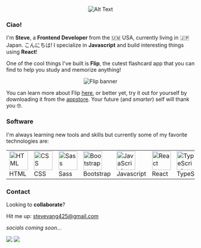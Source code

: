 <div align="center">
 
![Alt Text](https://media.giphy.com/media/vFKqnCdLPNOKc/giphy.gif)
 
</div>

### Ciao! 

I'm **Steve**, a **Frontend Developer** from the 🇺🇲 USA, currently living in 🇯🇵 Japan. こんにちは! I specialize in **Javascript** and build interesting things using **React**! 

One of the cool things I've built is **Flip**, the cutest flashcard app that you can find to help you study and memorize anything! 
<div align="center">
 
![Flip banner](https://res.cloudinary.com/dvrs8gsj3/image/upload/v1664945805/flip-app/flip-banner_msibq8.png)
 
</div>

You can learn more about Flip [here](https://flipflashcard.com), or better yet, try it out for yourself by downloading it from the [appstore](https://apps.apple.com/us/app/flip-flashcard/id1637560175?l=en). Your future (and *smarter*) self will thank you 🤓. 

### Software

I'm always learning new tools and skills but currently some of my favorite technologies are: 

<table>
<tr>
<td>
<img height="50" src="https://user-images.githubusercontent.com/25181517/192158954-f88b5814-d510-4564-b285-dff7d6400dad.png" alt="HTML" title="HTML" /> <span>HTML</span>
 </td>
<td>
<img height="50" src="https://user-images.githubusercontent.com/25181517/183898674-75a4a1b1-f960-4ea9-abcb-637170a00a75.png" alt="CSS" title="CSS" /> <span>CSS</span>
 </td>
 <td>
<img height="50" src="https://user-images.githubusercontent.com/25181517/192158956-48192682-23d5-4bfc-9dfb-6511ade346bc.png" alt="Sass" title="Sass" /> <span>Sass</span>
 </td>
 <td>
<img height="50" src="https://user-images.githubusercontent.com/25181517/183898054-b3d693d4-dafb-4808-a509-bab54cf5de34.png" alt="Bootstrap" title="Bootstrap" /> <span>Bootstrap</span>
 </td>
 
<td>
<img height="50" src="https://user-images.githubusercontent.com/25181517/117447155-6a868a00-af3d-11eb-9cfe-245df15c9f3f.png" alt="JavaScript" title="JavaScript" /> <span>Javascript</span>
 </td>
 <td>
<img height="50" src="https://user-images.githubusercontent.com/25181517/183897015-94a058a6-b86e-4e42-a37f-bf92061753e5.png" alt="React" title="React" /> <span>React</span>
 </td>
 <td>
<img height="50" src="https://user-images.githubusercontent.com/25181517/183890598-19a0ac2d-e88a-4005-a8df-1ee36782fde1.png" alt="TypeScript" title="TypeScript" /> <span>TypeScript</span>
 </td>
 <td>
 <img height="50" src="https://user-images.githubusercontent.com/25181517/187896150-cc1dcb12-d490-445c-8e4d-1275cd2388d6.png" alt="Redux" title="Redux" /> <span>Redux</span>
 <td>
<img height="50" src="https://user-images.githubusercontent.com/25181517/183568594-85e280a7-0d7e-4d1a-9028-c8c2209e073c.png" alt="Node.js" title="Node.js" /> <span>Node.js</span>
 </td>
 <td>
<img height="50" src="https://user-images.githubusercontent.com/25181517/183859966-a3462d8d-1bc7-4880-b353-e2cbed900ed6.png" alt="Express" title="Express" /> <span>Express</span>
 </td>
 </tr>
</table>

### Contact 
Looking to **collaborate**? 

Hit me up: stevevang425@gmail.com

*socials coming soon...*

[<img src="https://img.icons8.com/fluency/48/000000/linkedin.png"/>](https://www.linkedin.com/in/stevevang/)
[<img src="https://img.icons8.com/color/48/000000/twitter--v1.png"/>](#)

